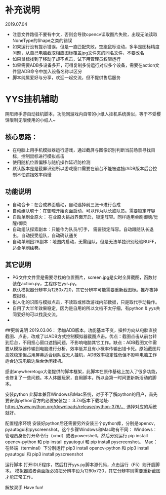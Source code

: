 # 补充说明
2019.07.04 

* 注意文件路径不要有中文，否则会导致opencv读取图片失败，出现无法读取NoneType的Shape之类的错误
* 如果运行没有提示错误，但是一直匹配失败，空跑鼠标没动，多半是图标精度问题，从自己电脑截取相应图标覆盖jpg文件夹的同名文件，不要改名
* 如果鼠标找到了移动了却不点击，试下用管理员权限运行
* 如果需要ADB多设备多开，可得复制多份运行对应多个设备，需要在action文件里ADB命令中加入设备名称以区分
* 脚本纯属爱好与分享，欢迎一起交流，但不提供售后服务


# YYS挂机辅助
阴阳师手游自动挂机脚本，功能同游戏内自带的小纸人挂机系统类似，等于不受樱饼限制无限使用的小纸人~

## 核心思路：
* 在电脑上用手机模拟器运行游戏，通过截屏与图像识别判断当前场景寻找目标，控制鼠标进行模拟点击
* 使用随机位置偏移与随机操作延迟防检测
* 默认版本是是截屏识别所以游戏窗口需要在前台不能被遮挡/ADB版本后台控制不怕遮挡效率稍慢

## 功能说明
* 自动合卡：在合成界面启动，自动选择前三张卡进行合成
* 自动组队魂十：在御魂开始页面启动，可以作为队长或队员。需要锁定阵容
* 自动单刷业原火： 在业原火挑战界面开启，锁定阵容。同样适用单刷御魂/觉醒/御灵
* 自动组队探索副本：只能作为队员/打手， 需要锁定阵容。自动跟随队长退出，自动授受组队，自动确认通关
* 自动单刷困28副本：地图内启动，无需组队，但是无法单独识别经验BUFF，适合单刷绘卷。

## 其它说明
* PG文件文件里是需要寻找的位置图片，screen.jpg是实时全屏截图，函数封装在action.py，主程序在yys.py。
* 默认模拟器分辨率为1280x720，其它分辨率可能需要重新截图标。推荐夜神模拟器。
* 拟人化的识图与模拟点击，不读取或修改游戏内部数据，只是取代手动操作。
* 自用了大半年效果稳定，因为是自用的所以文档不太仔细，有python & yys共同爱好的可以找我交流。
*
##更新说明
2019.03.06：
添加ADB版本。功能基本不变，操控方向从电脑直接截图、点击，改成了以ADB方式控制模拟器截图点击。优点：截图点击从前台转到后台，不用担心窗口遮挡问题，不影响电脑其它工作。缺点：ADB截图文件需要从模拟器传输到电脑进行分析，效率低并且有小概率传输出错卡死。原始截图片高效稳定但占用屏幕适合组队或无人挂机，ADB效率稳定性低但不影响电脑工作适合边玩电脑边后台休闲挂机。

感谢anywheretogo大佬提供的脚本框架，此脚本在原作基础上加入了很多功能，也修复了一些问题。本人体服玩家，自用脚本，所以会第一时间更新新活动的脚本。

安装python 此脚本兼容Windows和Mac系统，对于不了解python的用户，首先要安装python官方的必要安装包： 3.7.6版本下载地址: https://www.python.org/downloads/release/python-376/， 选择对应的系统就好。

配置程序环境 安装好python后还需要另外安装三个python库，分别是opencv，pyautogui和pyscreenshot。这个步骤Windows和Mac略有不同： Windows：管理员身份打开命令行（cmd）或者powershell，然后分别运行 pip install opencv-python 和 pip install pyautogui 和 pip install pyscreenshot。 Mac：在终端（terminal）下分别运行 pip3 install opencv-python 和 pip3 install pyautogui 和 pip3 install pyscreenshot

运行脚本 打开IDLE程序，然后打开yys.py脚本源代码，点击运行（F5）则开启脚本。 模拟器或者桌面版必须把分辨率设为1280x720，其它分辨率则需要重新截图才能正常工作。

解放双手 Have fun!
